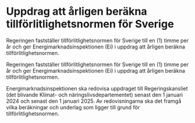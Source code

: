 # Uppdrag att årligen beräkna tillförlitlighetsnormen för Sverige

Regeringen fastställer tillförlitlighetsnormen för Sverige till en (1) timme per år och ger Energimarknadsinspektionen (Ei) i uppdrag att årligen beräkna tillförlitlighetsnormen.

Regeringen fastställer tillförlitlighetsnormen för Sverige till en (1) timme per år och ger Energimarknadsinspektionen (Ei) i uppdrag att årligen beräkna tillförlitlighetsnormen.

Energimarknadsinspektionen ska redovisa uppdraget till Regeringskansliet (det blivande Klimat- och näringslivsdepartementet) senast den 1 januari 2024 och senast den 1 januari 2025. Av redovisningarna ska det framgå vilka beräkningar och underlag som ligger till grund för tillförlitlighetsnormen.
